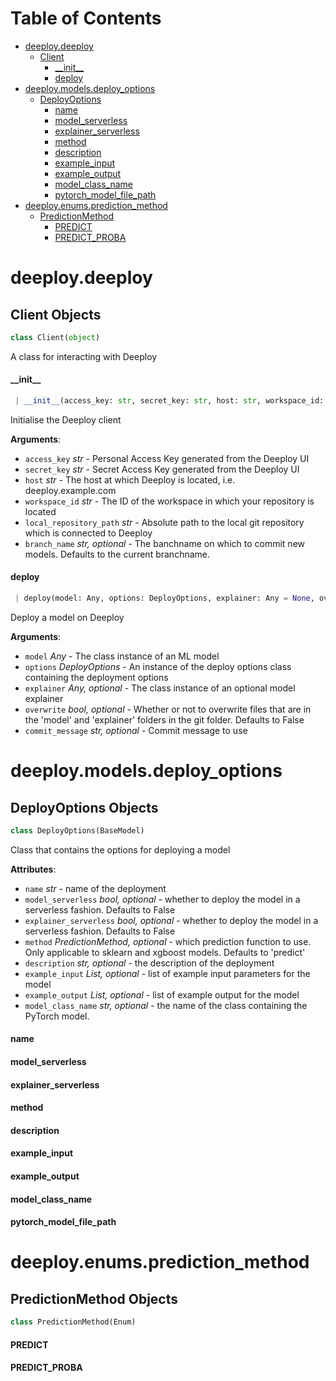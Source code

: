 # Table of Contents

* [deeploy.deeploy](#deeploy.deeploy)
  * [Client](#deeploy.deeploy.Client)
    * [\_\_init\_\_](#deeploy.deeploy.Client.__init__)
    * [deploy](#deeploy.deeploy.Client.deploy)
* [deeploy.models.deploy\_options](#deeploy.models.deploy_options)
  * [DeployOptions](#deeploy.models.deploy_options.DeployOptions)
    * [name](#deeploy.models.deploy_options.DeployOptions.name)
    * [model\_serverless](#deeploy.models.deploy_options.DeployOptions.model_serverless)
    * [explainer\_serverless](#deeploy.models.deploy_options.DeployOptions.explainer_serverless)
    * [method](#deeploy.models.deploy_options.DeployOptions.method)
    * [description](#deeploy.models.deploy_options.DeployOptions.description)
    * [example\_input](#deeploy.models.deploy_options.DeployOptions.example_input)
    * [example\_output](#deeploy.models.deploy_options.DeployOptions.example_output)
    * [model\_class\_name](#deeploy.models.deploy_options.DeployOptions.model_class_name)
    * [pytorch\_model\_file\_path](#deeploy.models.deploy_options.DeployOptions.pytorch_model_file_path)
* [deeploy.enums.prediction\_method](#deeploy.enums.prediction_method)
  * [PredictionMethod](#deeploy.enums.prediction_method.PredictionMethod)
    * [PREDICT](#deeploy.enums.prediction_method.PredictionMethod.PREDICT)
    * [PREDICT\_PROBA](#deeploy.enums.prediction_method.PredictionMethod.PREDICT_PROBA)

<a name="deeploy.deeploy"></a>
# deeploy.deeploy

<a name="deeploy.deeploy.Client"></a>
## Client Objects

```python
class Client(object)
```

A class for interacting with Deeploy

<a name="deeploy.deeploy.Client.__init__"></a>
#### \_\_init\_\_

```python
 | __init__(access_key: str, secret_key: str, host: str, workspace_id: str, local_repository_path: str, branch_name: str = None) -> None
```

Initialise the Deeploy client

**Arguments**:

- `access_key` _str_ - Personal Access Key generated from the Deeploy UI
- `secret_key` _str_ - Secret Access Key generated from the Deeploy UI
- `host` _str_ - The host at which Deeploy is located, i.e. deeploy.example.com
- `workspace_id` _str_ - The ID of the workspace in which your repository
is located
- `local_repository_path` _str_ - Absolute path to the local git repository
which is connected to Deeploy
- `branch_name` _str, optional_ - The banchname on which to commit new models.
Defaults to the current branchname.

<a name="deeploy.deeploy.Client.deploy"></a>
#### deploy

```python
 | deploy(model: Any, options: DeployOptions, explainer: Any = None, overwrite: bool = False, commit_message: str = None) -> Deployment
```

Deploy a model on Deeploy

**Arguments**:

- `model` _Any_ - The class instance of an ML model
- `options` _DeployOptions_ - An instance of the deploy options class
containing the deployment options
- `explainer` _Any, optional_ - The class instance of an optional model explainer
- `overwrite` _bool, optional_ - Whether or not to overwrite files that are in the 'model' and 'explainer'
folders in the git folder. Defaults to False
- `commit_message` _str, optional_ - Commit message to use

<a name="deeploy.models.deploy_options"></a>
# deeploy.models.deploy\_options

<a name="deeploy.models.deploy_options.DeployOptions"></a>
## DeployOptions Objects

```python
class DeployOptions(BaseModel)
```

Class that contains the options for deploying a model

**Attributes**:

- `name` _str_ - name of the deployment
- `model_serverless` _bool, optional_ - whether to deploy the model in
a serverless fashion. Defaults to False
- `explainer_serverless` _bool, optional_ - whether to deploy the model in
a serverless fashion. Defaults to False
- `method` _PredictionMethod, optional_ - which prediction function to use. Only applicable
to sklearn and xgboost models. Defaults to 'predict'
- `description` _str, optional_ - the description of the deployment
- `example_input` _List, optional_ - list of example input parameters for the model
- `example_output` _List, optional_ - list of example output for the model
- `model_class_name` _str, optional_ - the name of the class containing the
PyTorch model.

<a name="deeploy.models.deploy_options.DeployOptions.name"></a>
#### name

<a name="deeploy.models.deploy_options.DeployOptions.model_serverless"></a>
#### model\_serverless

<a name="deeploy.models.deploy_options.DeployOptions.explainer_serverless"></a>
#### explainer\_serverless

<a name="deeploy.models.deploy_options.DeployOptions.method"></a>
#### method

<a name="deeploy.models.deploy_options.DeployOptions.description"></a>
#### description

<a name="deeploy.models.deploy_options.DeployOptions.example_input"></a>
#### example\_input

<a name="deeploy.models.deploy_options.DeployOptions.example_output"></a>
#### example\_output

<a name="deeploy.models.deploy_options.DeployOptions.model_class_name"></a>
#### model\_class\_name

<a name="deeploy.models.deploy_options.DeployOptions.pytorch_model_file_path"></a>
#### pytorch\_model\_file\_path

<a name="deeploy.enums.prediction_method"></a>
# deeploy.enums.prediction\_method

<a name="deeploy.enums.prediction_method.PredictionMethod"></a>
## PredictionMethod Objects

```python
class PredictionMethod(Enum)
```

<a name="deeploy.enums.prediction_method.PredictionMethod.PREDICT"></a>
#### PREDICT

<a name="deeploy.enums.prediction_method.PredictionMethod.PREDICT_PROBA"></a>
#### PREDICT\_PROBA


